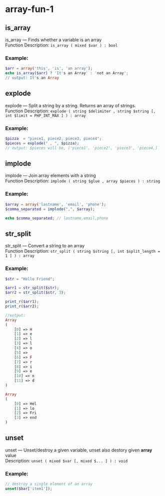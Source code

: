 # array-fun-1

## is\_array

is\_array — Finds whether a variable is an array  
Function Description: `is_array ( mixed $var ) : bool`

### Example:

```php
$arr = array('this', 'is', 'an array');
echo is_array($arr) ? 'It's an Array' : 'not an Array';
// output: It's an Array
```

## explode

explode — Split a string by a string. Returns an array of strings.  
Function Description: `explode ( string $delimiter , string $string [, int $limit = PHP_INT_MAX ] ) : array`

### Example:

```php
$pizza  = "piece1, piece2, piece3, piece4";
$pieces = explode(" , ", $pizza);
// output: $pieces will be, ['piece1', 'piece2', 'piece3', 'piece4,]
```

## implode

implode — Join array elements with a string  
Function Description: `implode ( string $glue , array $pieces ) : string`

### Example:

```php
$array = array('lastname', 'email', 'phone');
$comma_separated = implode(",", $array);

echo $comma_separated; // lastname,email,phone
```

## str\_split

str\_split — Convert a string to an array  
Function Description: `str_split ( string $string [, int $split_length = 1 ] ) : array`

### Example:

```php
$str = "Hello Friend";

$arr1 = str_split($str);
$arr2 = str_split($str, 3);

print_r($arr1);
print_r($arr2);
```

```php
//output:  
Array
(
    [0] => H
    [1] => e
    [2] => l
    [3] => l
    [4] => o
    [5] =>
    [6] => F
    [7] => r
    [8] => i
    [9] => e
    [10] => n
    [11] => d
)

Array
(
    [0] => Hel
    [1] => lo
    [2] => Fri
    [3] => end
)
```

## unset

unset — Unset/destroy a given variable, unset also destory given **array** value  
Description: `unset ( mixed $var [, mixed $... ] ) : void`

### Example:

```php
// destroy a single element of an array
unset($bar['item1']);
```


